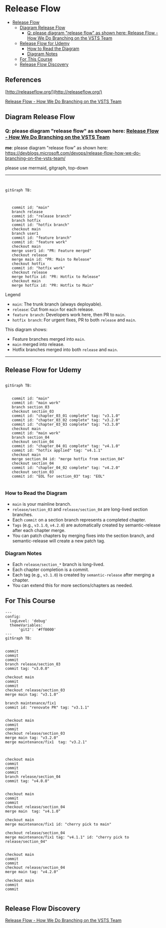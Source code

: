 # Release Flow

<!-- markdownlint-disable -->
<!--ts-->
* [Release Flow](#release-flow)
   * [Diagram Release Flow](#diagram-release-flow)
      * [Q: please diagram "release flow" as shown here: <a href="https://devblogs.microsoft.com/devops/release-flow-how-we-do-branching-on-the-vsts-team/" rel="nofollow">Release Flow - How We Do Branching on the VSTS Team</a>](https://devblogs.microsoft.com/devops/release-flow-how-we-do-branching-on-the-vsts-team/)
   * [Release Flow for Udemy](#release-flow-for-udemy)
      * [How to Read the Diagram](#how-to-read-the-diagram)
      * [Diagram Notes](#diagram-notes)
   * [For This Course](#for-this-course)
   * [Release Flow Discovery](#release-flow-discovery)
<!--te-->
<!-- markdownlint-enable  -->

## References

[http://releaseflow.org/](http://releaseflow.org/)

[Release Flow - How We Do Branching on the VSTS Team](https://devblogs.microsoft.com/devops/release-flow-how-we-do-branching-on-the-vsts-team/)

## Diagram Release Flow

### Q: please diagram "release flow" as shown here: [Release Flow - How We Do Branching on the VSTS Team](https://devblogs.microsoft.com/devops/release-flow-how-we-do-branching-on-the-vsts-team/)

**me**:
please diagram "release flow" as shown here: <https://devblogs.microsoft.com/devops/release-flow-how-we-do-branching-on-the-vsts-team/>

please use mermaid, gitgraph, top-down

---

```mermaid


gitGraph TB:

 

   commit id: "main"
   branch release
   commit id: "release branch"
   branch hotfix
   commit id: "hotfix branch"
   checkout main
   branch user1
   commit id: "feature branch"
   commit id: "feature work"
   checkout main
   merge user1 id: "PR: Feature merged"
   checkout release
   merge main id: "PR: Main to Release"
   checkout hotfix
   commit id: "hotfix work"
   checkout release
   merge hotfix id: "PR: Hotfix to Release"
   checkout main
   merge hotfix id: "PR: Hotfix to Main"

   ```

Legend

* `main`: The trunk branch (always deployable).
* `release`: Cut from `main` for each release.
* `feature branch`: Developers work here, then PR to `main`.
* `hotfix branch`: For urgent fixes, PR to both `release` and `main`.

This diagram shows:

* Feature branches merged into `main`.
* `main` merged into release.
* Hotfix branches merged into both `release` and `main`.

---

## Release Flow for Udemy

```mermaid

gitGraph TB:


   commit id: "main"
   commit id: "main work"
   branch section_03
   checkout section_03
   commit id: "chapter_03_01 complete" tag: "v3.1.0"
   commit id: "chapter_03_02 complete" tag: "v3.2.0"
   commit id: "chapter_03_03 complete" tag: "v3.3.0"
   checkout main
   commit id: "main work"
   branch section_04
   checkout section_04
   commit id: "chapter_04_01 complete" tag: "v4.1.0"
   commit id: "hotfix applied" tag: "v4.1.1"
   checkout main
   merge section_04 id: "merge hotfix from section_04"
   checkout section_04
   commit id: "chapter_04_02 complete" tag: "v4.2.0"
   checkout section_03
   commit id: "EOL for section_03" tag: "EOL"


```

### How to Read the Diagram

* `main` is your mainline branch.
* `release/section_03` and `release/section_04` are long-lived section branches.
* Each `commit` on a section branch represents a completed chapter.
* `Tags` (e.g., `v3.1.0`, `v4.2.0`) are automatically created by
semantic-release after each chapter merge.
* You can patch chapters by merging fixes into the section branch, and
semantic-release will create a new patch tag.

### Diagram Notes

* Each `release/section_*` branch is long-lived.
* Each chapter completion is a commit.
* Each tag (e.g., `v3.1.0`) is created by `semantic-release` after merging a chapter.
* You can extend this for more sections/chapters as needed.



## For This Course

```mermaid
---
config:
  logLevel: 'debug'
  themeVariables:
      'git2': '#ff0000'
---
gitGraph TB:


commit
commit
commit
branch release/section_03
commit tag: "v3.0.0"

checkout main
commit
commit
checkout release/section_03
merge main tag: "v3.1.0"

branch maintenance/fix1
commit id: "renovate PR" tag: "v3.1.1"


checkout main
commit
commit
checkout release/section_03
merge main tag: "v3.2.0" 
merge maintenance/fix1  tag: "v3.2.1"



checkout main
commit
commit
commit
branch release/section_04
commit tag: "v4.0.0"


checkout main
commit
commit
checkout release/section_04
merge main  tag: "v4.1.0" 

checkout main
merge maintenance/fix1 id: "cherry pick to main" 

checkout release/section_04
merge maintenance/fix1 tag: "v4.1.1" id: "cherry pick to release/section_04"


checkout main
commit
commit
checkout release/section_04
merge main tag: "v4.2.0" 

checkout main
commit
commit


```



## Release Flow Discovery

[Release Flow - How We Do Branching on the VSTS Team](https://devblogs.microsoft.com/devops/release-flow-how-we-do-branching-on-the-vsts-team/)
